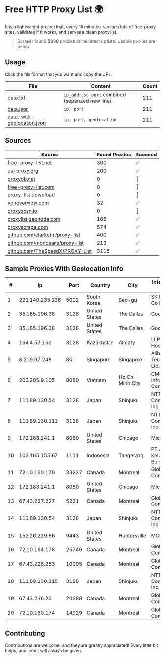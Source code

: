 
# Free HTTP Proxy List 🌍

It is a lightweight project that, every 10 minutes, scrapes lots of free-proxy sites, validates if it works, and serves a clean proxy list.


> Scraper found **5000** proxies at the latest update. Usable proxies are below.

## Usage

Click the file format that you want and copy the URL.


|File|Content|Count|
|----|-------|-----|
|[data.txt](https://raw.githubusercontent.com/themiralay/Proxy-List-World/master/data.txt)|`ip_address:port` combined (seperated new line)|211|
|[data.json](https://raw.githubusercontent.com/themiralay/Proxy-List-World/master/data.json)|`ip, port`|211|
|[data-with-geolocation.json](https://raw.githubusercontent.com/themiralay/Proxy-List-World/master/data-with-geolocation.json)|`ip, port, geolocation`|211|

## Sources

|Source|Found Proxies|Succeed|
|------|-------------|-------|
|[free-proxy-list.net](https://free-proxy-list.net)|300|✅|
|[us-proxy.org](https://www.us-proxy.org)|200|✅|
|[proxydb.net](http://proxydb.net)|0|🚫|
|[free-proxy-list.com](https://free-proxy-list.com/?page=&port=&type%5B%5D=http&type%5B%5D=https&up_time=0&search=Search)|0|🚫|
|[proxy-list.download](https://www.proxy-list.download/HTTP)|0|🚫|
|[vpnoverview.com](https://vpnoverview.com/privacy/anonymous-browsing/free-proxy-servers)|32|✅|
|[proxyscan.io](https://www.proxyscan.io)|0|🚫|
|[proxylist.geonode.com](https://proxylist.geonode.com/api/proxy-list?limit=300&page=1&sort_by=lastChecked&sort_type=desc&protocols=http,https)|166|✅|
|[proxyscrape.com](https://api.proxyscrape.com/v2/?request=displayproxies&protocol=http&timeout=10000&country=all&ssl=all&anonymity=all)|574|✅|
|[github.com/clarketm/proxy-list](https://raw.githubusercontent.com/clarketm/proxy-list/master/proxy-list-raw.txt)|400|✅|
|[github.com/monosans/proxy-list](https://raw.githubusercontent.com/monosans/proxy-list/main/proxies/http.txt)|213|✅|
|[github.com/TheSpeedX/PROXY-List](https://raw.githubusercontent.com/TheSpeedX/PROXY-List/master/http.txt)|3115|✅|


## Sample Proxies With Geolocation Info

|#|Ip|Port|Country|City|Internet Service Provider|
|-|--|----|-------|----|-------------------------|
|1|221.140.235.236|5002|South Korea|Seo-gu|SK Broadband Co Ltd|
|2|35.185.196.38|3128|United States|The Dalles|Google LLC|
|3|35.185.196.38|3128|United States|The Dalles|Google LLC|
|4|194.4.57.152|3128|Kazakhstan|Almaty|LLP "Kompaniya Hoster.KZ"|
|5|8.219.97.248|80|Singapore|Singapore|Alibaba (US) Technology Co., Ltd.|
|6|203.205.9.105|8080|Vietnam|Ho Chi Minh City|CMC Telecom Infrastructure Company|
|7|111.89.130.54|3128|Japan|Shinjuku|NTT PC Communications, Inc.|
|8|111.89.130.111|3128|Japan|Shinjuku|NTT PC Communications, Inc.|
|9|172.183.241.1|8080|United States|Chicago|Microsoft|
|10|103.165.155.67|1111|Indonesia|Tangerang|PT Jaringan Keluarga Bersama|
|11|72.10.160.170|33237|Canada|Montreal|GloboTech Communications|
|12|172.183.241.1|8080|United States|Chicago|Microsoft|
|13|67.43.227.227|5221|Canada|Montreal|GloboTech Communications|
|14|111.89.130.54|3128|Japan|Shinjuku|NTT PC Communications, Inc.|
|15|152.26.229.86|9443|United States|Huntersville|MCNC|
|16|72.10.164.178|25749|Canada|Montreal|GloboTech Communications|
|17|67.43.228.253|10095|Canada|Montreal|GloboTech Communications|
|18|111.89.130.110|3128|Japan|Shinjuku|NTT PC Communications, Inc.|
|19|67.43.236.20|20689|Canada|Montreal|GloboTech Communications|
|20|72.10.160.174|14929|Canada|Montreal|GloboTech Communications|



## Contributing

Contributions are welcome, and they are greatly appreciated! Every
little bit helps, and credit will always be given.

